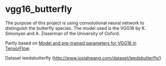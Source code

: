 # vgg16_butterfly

The purpose of this project is using convolutional neural network to distinguish the butterfly species.
The model used is the VGG16 by K. Simonyan and A. Zisserman of the University of Oxford.

Partly based on [Model and pre-trained parameters for VGG16 in TensorFlow](http://www.cs.toronto.edu/~frossard/post/vgg16/#files).

Dataset leedsbutterfly (http://www.josiahwang.com/dataset/leedsbutterfly/)
